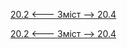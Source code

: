 [20.2 <--- ](20_2.md) [   Зміст   ](README.md) [--> 20.4](20_4.md)



[20.2 <--- ](20_2.md) [   Зміст   ](README.md) [--> 20.4](20_4.md)
